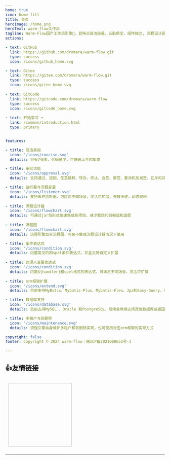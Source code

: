 ```yaml
---
home: true
icon: home-fill
title: 首页
heroImage: /home.png
heroText: warm-flow工作流
tagline: Warm-Flow国产工作流引擎🎉，其特点简洁轻量，五脏俱全，组件独立, 流程设计器可快速引入，可扩展，可满足中小项目的组件。
actions:

- text: GitHub
  link: https://github.com/dromara/warm-flow.git
  type: success
  icon: /icons/github_home.svg

- text: Gitee
  link: https://gitee.com/dromara/warm-flow.git
  type: success
  icon: /icons/gitee_home.svg
  
- text: GitCode
  link: https://gitcode.com/dromara/warm-flow
  type: success
  icon: /icons/gitcode_home.svg
  
- text: 开始学习 ➜
  link: /common/introduction.html
  type: primary  


features:

- title: 简洁易用
  icon: '/icons/concise.svg'
  details: 只有7张表，代码量少，可快速上手和集成

- title: 审批功能
  icon: '/icons/approval.svg'
  details: 支持通过、退回、任意跳转、转办、终止、会签、票签、委派和加减签、互斥和并行网关

- title: 监听器与流程变量
  icon: '/icons/listener.svg'
  details: 支持五种监听器，可应对不同场景，灵活可扩展，参数传递，动态权限
  
- title: 流程设计器
  icon: '/icons/flowchart.svg'
  details: 可通过jar包形式快速集成到项目，减少繁琐代码搬运和适配
  
- title: 流程图
  icon: '/icons/flowchart.svg'
  details: 流程引擎自带流程图，可在不集成流程设计器情况下使用

- title: 条件表达式
  icon: '/icons/condition.svg'
  details: 内置常见的和spel条件表达式，并且支持自定义扩展
  
- title: 办理人变量表达式
  icon: '/icons/condition.svg'
  details: 内置${handler}和spel格式的表达式，可满足不同场景，灵活可扩展
  
- title: orm框架扩展
  icon: '/icons/extend.svg'
  details: 目前支持MyBatis、Mybatis-Plus、Mybatis-Flex、Jpa和Easy-Query，后续会由社区提供其他支持，扩展方便

- title: 数据库支持
  icon: '/icons/database.svg'
  details: 目前支持MySQL 、Oracle 和PostgreSQL，后续会继续支持其他数据库或者国产数据库

- title: 多租户与软删除
  icon: '/icons/maintenance.svg'
  details: 流程引擎自身维护多租户和软删除实现，也可使用对应orm框架的实现方式

copyright: false
footer: Copyright © 2024 warm-flow｜赣ICP备2021008655号-3

---
```

## **👍友情链接**
<style>
  .vp-feature-item:hover {
    background-color: var(--bg-color-secondary);
    box-shadow: 0 2px 12px 0 var(--card-shadow);
    transform: translate(-2px, -2px);
    transform: scale(1.05);
  }
    .links {
        display: flex;
        flex-wrap: wrap;
    }

    .links a {
        padding: 10px;
    }

    .links a img {
        width: 200px !important;
        height: 200px !important;
    }
</style>

<div class="links">
    <a :href="item.href" target="_blank" v-for="item in projectList" :key="item.href">
      <img :src="item.src" :alt="item.alt" :title="item.title">
    </a>
</div>

<script>

export default {
    data() {
        return {
            projectList: [
              { href: "https://item.jd.com/13928958.html", src: "/yqlj/flowableHb.jpg", alt: "open-capacity-platform", title: "对flowable有兴趣的朋友可以购买贺波老师的书《深入flowable流程引擎》" },
              { href: "http://www.easy-query.com/easy-query-doc/", src: "/yqlj/easy-query.png", alt: "open-capacity-platform", title: "java下唯一一款同时支持强类型对象关系查询和强类型SQL语法查询的ORM,拥有对象模型筛选、隐式子查询、隐式join、显式子查询、显式join,支持Java/Kotlin" },
            ]
        }
    },
}
</script>

---

